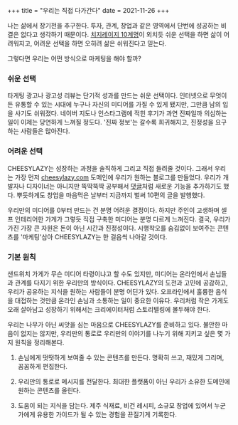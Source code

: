 +++
title = "우리는 직접 다가간다"
date = 2021-11-26
+++

나는 삶에서 장기전을 추구한다. 투자, 관계, 창업과 같은 영역에서 단번에 성공하는 비결은 없다고 생각하기 때문이다. [치지레이지 10계명](https://cheesylazy.com/principles/)이 외치듯 쉬운 선택을 하면 삶이 어려워지고, 어려운 선택을 하면 오히려 삶은 쉬워진다고 믿는다.

그렇다면 우리는 어떤 방식으로 마케팅을 해야 할까?

### 쉬운 선택

타게팅 광고나 광고성 리뷰는 단기적 성과를 만드는 쉬운 선택이다. 인터넷으로 무엇이든 유통할 수 있는 시대에 누구나 자신의 미디어를 가질 수 있게 됐지만, 그만큼 남의 입을 사기도 쉬워졌다. 네이버 지도나 인스타그램에 적힌 후기가 과연 진짜일까 의심하는 일이 이제는 당연하게 느껴질 정도다. '진짜 정보'는 갈수록 희귀해지고, 진정성을 요구하는 사람들은 많아진다.

### 어려운 선택

CHEESYLAZY는 성장하는 과정을 솔직하게 그리고 직접 들려줄 것이다. 그래서 우리는 가장 먼저 [cheesylazy.com](https://cheesylazy.com/) 도메인에 우리가 원하는 블로그를 만들었다. 우리가 개발자나 디자이너는 아니지만 뚝딱뚝딱 공부해서 [댓글](https://commento.io/)처럼 새로운 기능을 추가하기도 했다. 뿌듯하게도 창업을 마음먹은 날부터 지금까지 벌써 10편의 글을 발행했다.

우리만의 미디어를 0부터 만드는 건 분명 어려운 결정이다. 하지만 주인이 고생하며 셀프 인테리어한 가게가 그렇듯 직접 구축한 미디어는 분명 다르게 느껴진다. 결국, 우리가 가진 가장 큰 자원은 돈이 아닌 시간과 진정성이다. 시행착오를 숨김없이 보여주는 콘텐츠를 '마케팅'삼아 CHEESYLAZY는 한 걸음씩 나아갈 것이다.

### 기본 원칙

샌드위치 가게가 무슨 미디어 타령이냐고 할 수도 있지만, 미디어는 온라인에서 손님들과 관계를 다지기 위한 우리만의 방식이다. CHEESYLAZY의 도전과 고민에 공감하고, 우리가 공유하는 지식을 원하는 사람들이 분명 어딘가 있다. 오프라인에서 훌륭한 음식을 대접하는 것만큼 온라인 손님과 소통하는 일이 중요한 이유다. 우리처럼 작은 가게도 오래 살아남고 성장하기 위해서는 크리에이터처럼 스토리텔링에 몰두해야 한다.

우리는 나무가 아닌 씨앗을 심는 마음으로 CHEESYLAZY를 준비하고 있다. 불안한 마음이 없지는 않지만, 우리만의 통로로 우리만의 이야기를 나누기 위해 지키고 싶은 몇 가지 원칙을 정리해본다.

1. 손님에게 떳떳하게 보여줄 수 있는 콘텐츠를 만든다. 명확히 쓰고, 재밌게 그리며, 꼼꼼하게 편집한다.

2. 우리만의 통로로 메시지를 전달한다. 최대한 플랫폼이 아닌 우리가 소유한 도메인에 원하는 콘텐츠를 올린다.

3. 도움이 되는 지식을 담는다. 제주 식재료, 비건 레시피, 소규모 창업에 있어서 누군가에게 유용한 가이드가 될 수 있는 경험을 끈질기게 기록한다.